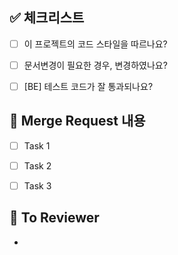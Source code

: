 ## ✅ 체크리스트
- [ ]  이 프로젝트의 코드 스타일을 따르나요?
- [ ]  문서변경이 필요한 경우, 변경하였나요?
- [ ]  [BE] 테스트 코드가 잘 통과되나요?


## 🌈 Merge Request 내용

- [ ] Task 1
- [ ] Task 2
- [ ] Task 3
 

## 📝 To Reviewer

-